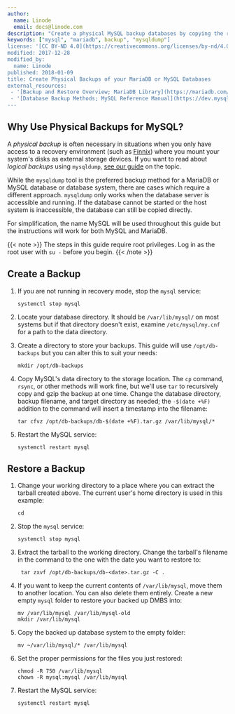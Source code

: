 ```yaml
---
author:
  name: Linode
  email: docs@linode.com
description: "Create a physical MySQL backup databases by copying the relevant filesystem parts. Useful for recovering inaccessible databases."
keywords: ["mysql", "mariadb", backup", "mysqldump"]
license: '[CC BY-ND 4.0](https://creativecommons.org/licenses/by-nd/4.0)'
modified: 2017-12-28
modified_by:
  name: Linode
published: 2018-01-09
title: Create Physical Backups of your MariaDB or MySQL Databases
external_resources:
 - '[Backup and Restore Overview; MariaDB Library](https://mariadb.com/kb/en/library/backup-and-restore-overview/)'
 - '[Database Backup Methods; MySQL Reference Manual](https://dev.mysql.com/doc/refman/5.7/en/backup-methods.html)'
---
```


## Why Use Physical Backups for MySQL?

A *physical backup* is often necessary in situations when you only have access to a recovery environment (such as [Finnix](/docs/troubleshooting/finnix-rescue-mode)) where you mount your system's disks as external storage devices. If you want to read about *logical backups* using `mysqldump`, [see our guide](/docs/databases/mysql/use-mysqldump-to-back-up-your-mysql-databases) on the topic.

While the `mysqldump` tool is the preferred backup method for a MariaDB or MySQL database or database system, there are cases which require a different approach. `mysqldump` only works when the database server is accessible and running. If the database cannot be started or the host system is inaccessible, the database can still be copied directly.

For simplification, the name MySQL will be used throughout this guide but the instructions will work for both MySQL and MariaDB.

{{< note >}}
The steps in this guide require root privileges. Log in as the root user with `su -` before you begin.
{{< /note >}}

## Create a Backup

1.  If you are not running in recovery mode, stop the `mysql` service:

        systemctl stop mysql

2.  Locate your database directory. It should be `/var/lib/mysql/` on most systems but if that directory doesn't exist, examine `/etc/mysql/my.cnf` for a path to the data directory.

3.  Create a directory to store your backups. This guide will use `/opt/db-backups` but you can alter this to suit your needs:

        mkdir /opt/db-backups

4.  Copy MySQL's data directory to the storage location. The `cp` command, `rsync`, or other methods will work fine, but we'll use `tar` to recursively copy and gzip the backup at one time. Change the database directory, backup filename, and target directory as needed; the `-$(date +%F)` addition to the command will insert a timestamp into the filename:

        tar cfvz /opt/db-backups/db-$(date +%F).tar.gz /var/lib/mysql/*

5.  Restart the MySQL service:

        systemctl restart mysql

## Restore a Backup

1.  Change your working directory to a place where you can extract the tarball created above. The current user's home directory is used in this example:

        cd

2.  Stop the `mysql` service:

        systemctl stop mysql

3. Extract the tarball to the working directory. Change the tarball's filename in the command to the one with the date you want to restore to:

        tar zxvf /opt/db-backups/db-<date>.tar.gz -C .

4.  If you want to keep the current contents of `/var/lib/mysql`, move them to another location. You can also delete them entirely. Create a new empty `mysql` folder to restore your backed up DMBS into:

        mv /var/lib/mysql /var/lib/mysql-old
        mkdir /var/lib/mysql

5.  Copy the backed up database system to the empty folder:

        mv ~/var/lib/mysql/* /var/lib/mysql

6.  Set the proper permissions for the files you just restored:

        chmod -R 750 /var/lib/mysql
        chown -R mysql:mysql /var/lib/mysql

7.  Restart the MySQL service:

        systemctl restart mysql
